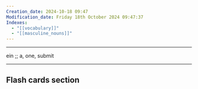 ```yaml
---
Creation_date: 2024-10-18 09:47
Modification_date: Friday 18th October 2024 09:47:37
Indexes:
  - "[[vocabulary]]"
  - "[[masculine_nouns]]"
---
```


----

ein ;; a, one, submit
<!--SR:!2024-11-03,4,270-->



















---
## Flash cards section
